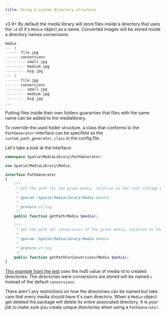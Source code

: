 ```yaml
---
title: Using a custom directory structure
---
```


<span class="version">v3.9+</span> By default the media library will store files inside a directory that uses
the `id` of it's `Media`-object as a name. Converted images will be stored inside a directory
names conversions.

```php
media
--- 1
------ file.jpg
------ conversions
--------- small.jpg
--------- medium.jpg
--------- big.jpg
--- 2
------ file.jpg
------ conversions
--------- small.jpg
--------- medium.jpg
--------- big.jpg
...
```

Putting files inside their own folders guaranties that files with the same name can be added to the medialibrary.

To override the used folder structure, a class that conforms to the `PathGenerator`-interface can be specified as the `custom_path_generator_class` in the config file.

Let's take a look at the interface:

```php
namespace Spatie\MediaLibrary\PathGenerator;

use Spatie\MediaLibrary\Media;

interface PathGenerator
{
    /**
     * Get the path for the given media, relative to the root storage path.
     *
     * @param \Spatie\MediaLibrary\Media $media
     *
     * @return string
     */
    public function getPath(Media $media);

    /**
     * Get the path for conversions of the given media, relative to the root storage path.
     *
     * @param \Spatie\MediaLibrary\Media $media
     *
     * @return string
     */
    public function getPathForConversions(Media $media);
}
```

[This example from the test](https://github.com/spatie/laravel-medialibrary/blob/3.9.0/tests/PathGenerator/CustomPathGenerator.php) uses
the md5 value of media id to created directories. The directories were conversions are stored will be named `c` instead of the default `conversions`.

There aren't any restrictions on how the directories can be named but take care that every media should have it's own directory.
When a `Media`-object get deleted the package will delete its entire associated directory.
It is your job to make sure you create unique directories when using a `PathGenerator`.
